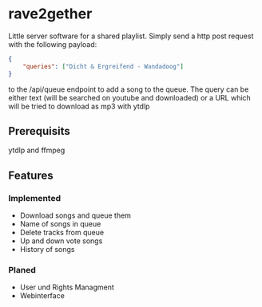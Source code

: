 # rave2gether

Little server software for a shared playlist.
Simply send a http post request with the following payload:

``` json
{
    "queries": ["Dicht & Ergreifend - Wandadoog"]
}
```

to the /api/queue endpoint to add a song to the queue.
The query can be either text (will be searched on youtube and downloaded) or a URL which will be tried to download as mp3 with ytdlp

## Prerequisits

ytdlp and ffmpeg

## Features

### Implemented

- Download songs and queue them
- Name of songs in queue
- Delete tracks from queue
- Up and down vote songs
- History of songs

### Planed

- User und Rights Managment
- Webinterface
